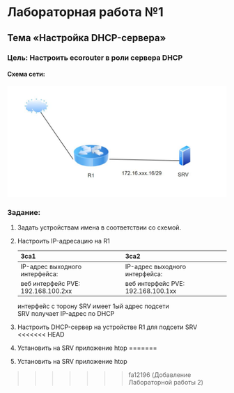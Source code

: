 # Лабораторная работа №1
## Тема «Настройка DHCP-сервера»
### Цель: Настроить ecorouter в роли сервера DHCP
#### Схема сети:

![Getting Started](../images/mdk01.02/lab2_schema.jpg)

### Задание:

1. Задать устройствам имена в соответствии со схемой.
2. Настроить IP-адресацию на R1

    |3са1                              | 3са2                               |
    |----------------------------------|------------------------------------|
    |IP-адрес выходного интерфейса:    | IP-адрес выходного интерфейса:     |
    |веб интерфейс PVE: 192.168.100.2xx| веб интерфейс PVE: 192.168.100.1xx |

    интерфейс с торону SRV имеет 1ый адрес подсети                         
    SRV получает IP-адрес по DHCP                                          
3. Настроить DHCP-сервер на устройстве R1 для подсети SRV
<<<<<<< HEAD
4. Установить на SRV приложение htop
=======
4. Установить на SRV приложение htop
>>>>>>> fa12196 (Добавление Лабораторной работы 2)
